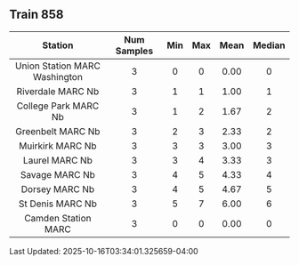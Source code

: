 ## Train 858

| Station | Num Samples | Min | Max | Mean | Median |
| :-----: | :---------: | :-: | :-: | :--: | :----: |
| Union Station MARC Washington | 3 | 0 | 0 | 0.00 | 0 |
| Riverdale MARC Nb | 3 | 1 | 1 | 1.00 | 1 |
| College Park MARC Nb | 3 | 1 | 2 | 1.67 | 2 |
| Greenbelt MARC Nb | 3 | 2 | 3 | 2.33 | 2 |
| Muirkirk MARC Nb | 3 | 3 | 3 | 3.00 | 3 |
| Laurel MARC Nb | 3 | 3 | 4 | 3.33 | 3 |
| Savage MARC Nb | 3 | 4 | 5 | 4.33 | 4 |
| Dorsey MARC Nb | 3 | 4 | 5 | 4.67 | 5 |
| St Denis MARC Nb | 3 | 5 | 7 | 6.00 | 6 |
| Camden Station MARC | 3 | 0 | 0 | 0.00 | 0 |


Last Updated: 2025-10-16T03:34:01.325659-04:00